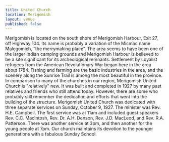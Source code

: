 ```yaml
---
title: United Church
location: Merigomish
layout: venue
published: false
---
```


Merigomish is located on the south shore of Merigomish Harbour, Exit 27, off Highway 104. Its name is probably a variation of the Micmac name Malegomich, “the merrymaking place”. The area seems to have been one of the larger Indian camping grounds and Merigomish Harbour is believed to be a site significant for its archeological remnants. Settlement by Loyalist refugees from the American Revolutionary War began here in the area about 1784. Fishing and farming are the basic industries in the area, and the scenery along the Sunrise Trail is among the most beautiful in the province. In comparison to many of the churches in our region, Merigomish United Church is "relatively" new. It was built and completed in 1927 by many past relatives and friends who still attend today. However, there are some who probably still remember the dedication and efforts that went into the building of the structure. Merigomish United Church was dedicated with three separate services on Sunday, October 9, 1927. The minister was Rev. H.E. Campbell. The first service was at 11am and included guest speakers Rev. C.C. MacIntosh, Rev. Dr. A.H. Denson, Rev. J.D. MacLeod, and Rev. R.A. Patterson. There was another service at 3pm, and then another for the young people at 7pm. Our church maintains its devotion to the younger generations with a fabulous Sunday School.